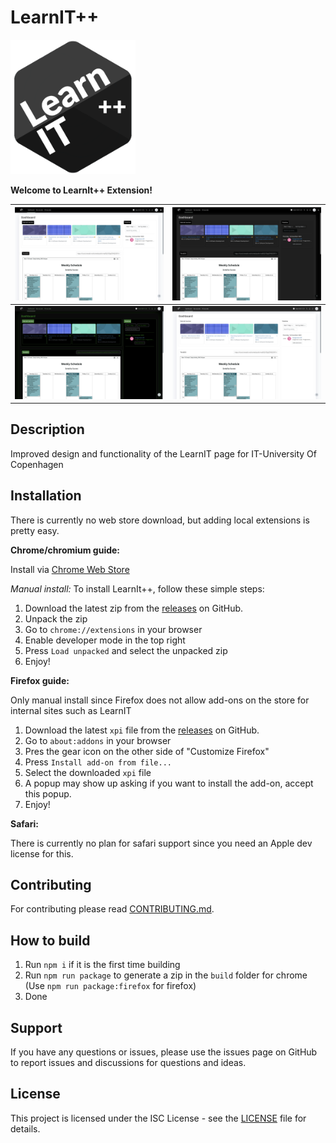 # LearnIT++

<img src="assets/icon.png" alt="LearnIT++ logo" width="200"/>

**Welcome to LearnIt++ Extension!**

| ![learnit++ lightmode](./preview-images/plus-light.png) | ![learnit++ darkmode](./preview-images/plus-dark.png) |
| --- | --- |
| ![hacker mode](./preview-images/hacker.png) | ![retro lightmode](./preview-images/retro-light.png)


## Description

Improved design and functionality of the LearnIT page for IT-University Of Copenhagen

## Installation

There is currently no web store download, but adding local extensions is pretty easy.

**Chrome/chromium guide:**

Install via [Chrome Web Store](https://chrome.google.com/webstore/detail/learnit%2B%2B/dgljcacndcbaedcglhlibdhohipphojk/)

_Manual install:_
To install LearnIt++, follow these simple steps:

1. Download the latest zip from the [releases](https://github.com/PhilipFlyvholm/learnit-plus-plus/releases) on GitHub.
2. Unpack the zip
3. Go to `chrome://extensions` in your browser
4. Enable developer mode in the top right
5. Press `Load unpacked` and select the unpacked zip
6. Enjoy!

**Firefox guide:**

Only manual install since Firefox does not allow add-ons on the store for internal sites such as LearnIT

1. Download the latest `xpi` file from the [releases](https://github.com/PhilipFlyvholm/learnit-plus-plus/releases) on GitHub.
2. Go to `about:addons` in your browser
3. Pres the gear icon on the other side of "Customize Firefox"
4. Press `Install add-on from file...`
5. Select the downloaded `xpi` file
6. A popup may show up asking if you want to install the add-on, accept this popup.
7. Enjoy!


**Safari:**

There is currently no plan for safari support since you need an Apple dev license for this.

## Contributing

For contributing please read [CONTRIBUTING.md](./CONTRIBUTING.md).

## How to build

1. Run `npm i` if it is the first time building
2. Run `npm run package` to generate a zip in the `build` folder for chrome (Use `npm run package:firefox` for firefox)
3. Done

## Support

If you have any questions or issues, please use the issues page on GitHub to report issues and discussions for questions and ideas.

## License

This project is licensed under the ISC License - see the [LICENSE](LICENSE) file for details.
